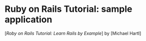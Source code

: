 # Ruby on Rails Tutorial: sample application

[*Roby on Rails Tutorial: Learn Rails by Example*]
by [Michael Hartl]
